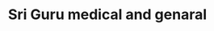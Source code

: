 ---
title: "Sri Guru medical and genaral"
url: /visakhapatnam-andhra-pradesh/sri-guru-medical-and-genaral/
shop: Sanitätshaus
---